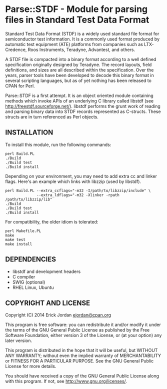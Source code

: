 Parse::STDF - Module for parsing files in Standard Test Data Format
===================================================================

Standard Test Data Format (STDF) is a widely used standard file format for semiconductor test information. 
It is a commonly used format produced by automatic test equipment (ATE) platforms from companies such as 
LTX-Credence, Roos Instruments, Teradyne, Advantest, and others.

A STDF file is compacted into a binary format according to a well defined specification originally designed by 
Teradyne. The record layouts, field definitions, and sizes are all described within the specification. Over the 
years, parser tools have been developed to decode this binary format in several scripting languages, but as 
of yet nothing has been released to CPAN for Perl.

Parse::STDF is a first attempt. It is an object oriented module containing methods which invoke APIs of
an underlying C library called libstdf (see <http://freestdf.sourceforge.net/>).  libstdf performs 
the grunt work of reading and parsing binary data into STDF records represented as C-structs.  These 
structs are in turn referenced as Perl objects.



INSTALLATION
------------

To install this module, run the following commands:

    perl Build.PL
    ./Build
    ./Build test
    ./Build install

Depending on your environment, you may need to add extra cc and linker flags.
Here's an example which links with libzzip (used by libstdf).

    perl Build.PL --extra_ccflags="-m32 -I/path/to/libzzip/include" \
	              --extra_ldflags="-m32 -Xlinker -rpath /path/to/libzzip/lib"
    ./Build
    ./Build test
    ./Build install


For compatibility, the older idiom is tolerated:

    perl Makefile.PL
    make
    make test
    make install


DEPENDENCIES
------------

* libstdf and development headers
* C compiler
* SWIG (optional)
* RHEL Linux, Ubuntu


COPYRIGHT AND LICENSE
---------------------

  Copyright (C) 2014 Erick Jordan <ejordan@cpan.org>

  This program is free software: you can redistribute it and/or modify
  it under the terms of the GNU General Public License as published by
  the Free Software Foundation, either version 3 of the License, or
  (at your option) any later version.

  This program is distributed in the hope that it will be useful,
  but WITHOUT ANY WARRANTY; without even the implied warranty of
  MERCHANTABILITY or FITNESS FOR A PARTICULAR PURPOSE.  See the
  GNU General Public License for more details.

  You should have received a copy of the GNU General Public License
  along with this program.  If not, see <http://www.gnu.org/licenses/>.
